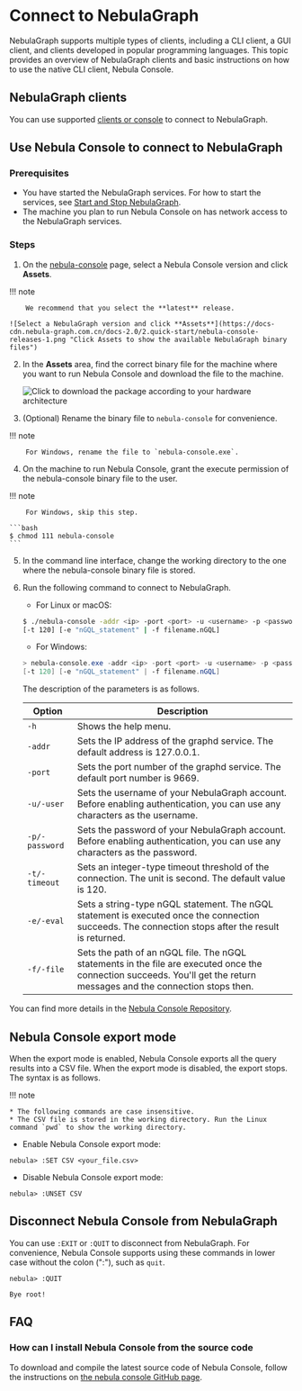# Connect to NebulaGraph

NebulaGraph supports multiple types of clients, including a CLI client, a GUI client, and clients developed in popular programming languages. This topic provides an overview of NebulaGraph clients and basic instructions on how to use the native CLI client, Nebula Console.

## NebulaGraph clients

You can use supported [clients or console](./6.useful-links.md) to connect to NebulaGraph.

<!-- TODO cloud service can't be provided together with v2.0.0.
If you don't have a NebulaGraph database yet, we recommend that you try the cloud service. [NebulaGraph Cloud Service](https://www.nebula-cloud.io/) supports on-demand deployment and fast building, and uses NebulaGraph Studio as its default client.
-->

## Use Nebula Console to connect to NebulaGraph

### Prerequisites

* You have started the NebulaGraph services. For how to start the services, see [Start and Stop NebulaGraph](./5.start-stop-service.md).
* The machine you plan to run Nebula Console on has network access to the NebulaGraph services.

### Steps

1. On the [nebula-console](https://github.com/vesoft-inc/nebula-console/releases "the nebula-console Releases page") page, select a Nebula Console version and click **Assets**.

  !!! note

        We recommend that you select the **latest** release.

    ![Select a NebulaGraph version and click **Assets**](https://docs-cdn.nebula-graph.com.cn/docs-2.0/2.quick-start/nebula-console-releases-1.png "Click Assets to show the available NebulaGraph binary files")

2. In the **Assets** area, find the correct binary file for the machine where you want to run Nebula Console and download the file to the machine.

    ![Click to download the package according to your hardware architecture](https://docs-cdn.nebula-graph.com.cn/docs-2.0/2.quick-start/nebula-console-releases-2-1.png "Click the package name to download it")

3. (Optional) Rename the binary file to `nebula-console` for convenience.

  !!! note

        For Windows, rename the file to `nebula-console.exe`.

4. On the machine to run Nebula Console, grant the execute permission of the nebula-console binary file to the user.

  !!! note

        For Windows, skip this step.

    ```bash
    $ chmod 111 nebula-console
    ```

5. In the command line interface, change the working directory to the one where the nebula-console binary file is stored.

6. Run the following command to connect to NebulaGraph.

   * For Linux or macOS:

   ```bash
   $ ./nebula-console -addr <ip> -port <port> -u <username> -p <password>
   [-t 120] [-e "nGQL_statement" | -f filename.nGQL]
   ```

   * For Windows:

   ```powershell
   > nebula-console.exe -addr <ip> -port <port> -u <username> -p <password>
   [-t 120] [-e "nGQL_statement" | -f filename.nGQL]
   ```

   The description of the parameters is as follows.

   | Option | Description |
   | - | - |
   | `-h` | Shows the help menu. |
   | `-addr` | Sets the IP address of the graphd service. The default address is 127.0.0.1. |
   | `-port` | Sets the port number of the graphd service. The default port number is 9669.<!-- If you have deployed NebulaGraph in a docker container but Nebula Console is working outside the container, check the [source port](2.deploy-nebula-graph-with-docker-compose.md/#check_the_nebula_graph_service_status_and_port) of any nebula-graphd process and use it for connection. -->|
   | `-u/-user` | Sets the username of your NebulaGraph account. Before enabling authentication, you can use any characters as the username. |
   | `-p/-password` | Sets the password of your NebulaGraph account. Before enabling authentication, you can use any characters as the password. |
   | `-t/-timeout`  | Sets an integer-type timeout threshold of the connection. The unit is second. The default value is 120. |
   | `-e/-eval` | Sets a string-type nGQL statement. The nGQL statement is executed once the connection succeeds. The connection stops after the result is returned. |
   | `-f/-file` | Sets the path of an nGQL file. The nGQL statements in the file are executed once the connection succeeds. You'll get the return messages and the connection stops then. |

You can find more details in the [Nebula Console Repository](https://github.com/vesoft-inc/nebula-console/tree/v2.0.0-ga).

## Nebula Console export mode

When the export mode is enabled, Nebula Console exports all the query results into a CSV file. When the export mode is disabled, the export stops. The syntax is as follows.

!!! note

    * The following commands are case insensitive.
    * The CSV file is stored in the working directory. Run the Linux command `pwd` to show the working directory.

* Enable Nebula Console export mode:

```ngql
nebula> :SET CSV <your_file.csv>
```

* Disable Nebula Console export mode:

```ngql
nebula> :UNSET CSV
```

## Disconnect Nebula Console from NebulaGraph

You can use `:EXIT` or `:QUIT` to disconnect from NebulaGraph. For convenience, Nebula Console supports using these commands in lower case without the colon (":"), such as `quit`.

```ngql
nebula> :QUIT

Bye root!
```

## FAQ

### How can I install Nebula Console from the source code

To download and compile the latest source code of Nebula Console, follow the instructions on [the nebula console GitHub page](https://github.com/vesoft-inc/nebula-console#build-nebula-graph-console).
